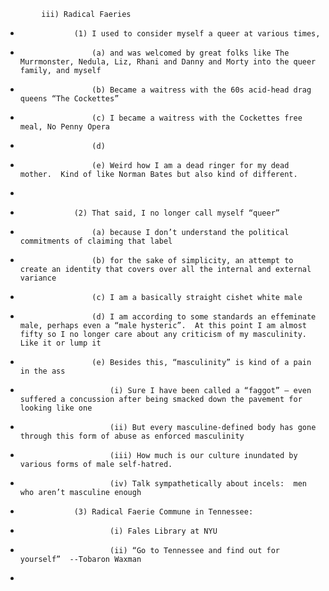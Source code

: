            iii) Radical Faeries
*                 (1) I used to consider myself a queer at various times, 
*                     (a) and was welcomed by great folks like The Murrmonster, Nedula, Liz, Rhani and Danny and Morty into the queer family, and myself
*                     (b) Became a waitress with the 60s acid-head drag queens “The Cockettes”
*                     (c) I became a waitress with the Cockettes free meal, No Penny Opera
*                     (d) 
*                     (e) Weird how I am a dead ringer for my dead mother.  Kind of like Norman Bates but also kind of different.
* 
*                 (2) That said, I no longer call myself “queer” 
*                     (a) because I don’t understand the political commitments of claiming that label
*                     (b) for the sake of simplicity, an attempt to create an identity that covers over all the internal and external variance
*                     (c) I am a basically straight cishet white male
*                     (d) I am according to some standards an effeminate male, perhaps even a “male hysteric”.  At this point I am almost fifty so I no longer care about any criticism of my masculinity.  Like it or lump it
*                     (e) Besides this, “masculinity” is kind of a pain in the ass
*                         (i) Sure I have been called a “faggot” – even suffered a concussion after being smacked down the pavement for looking like one
*                         (ii) But every masculine-defined body has gone through this form of abuse as enforced masculinity
*                         (iii) How much is our culture inundated by various forms of male self-hatred.  
*                         (iv) Talk sympathetically about incels:  men who aren’t masculine enough
*                 (3) Radical Faerie Commune in Tennessee:
*                         (i) Fales Library at NYU
*                         (ii) “Go to Tennessee and find out for yourself”  --Tobaron Waxman
* 